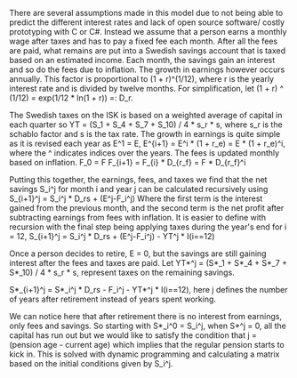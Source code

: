 There are several assumptions made in this model due to not being able to predict the different interest rates and lack of open source software/ costly prototyping with C 
or C#.
Instead we assume that a person earns a monthly wage after taxes and has to pay a fixed fee each month.
After all the fees are paid, what remains are put into a Swedish savings account that is taxed based on an estimated income.
Each month, the savings gain an interest and so do the fees due to inflation. The growth in earnings however occurs annually.
This factor is proportional to (1 + r)^(1/12), where r is the yearly interest rate and is divided by twelve months.
For simplification, let (1 + r) ^ (1/12) = exp(1/12 * ln(1 + r)) =: D_r.

The Swedish taxes on the ISK is based on a weighted average of capital in each quarter so
YT = (S_1 + S_4 + S_7 + S_10) / 4 * s_r * s, where s_r is the schablo factor and s is the tax rate.
The growth in earnings is quite simple as it is revised each year as
E^1 = E,
E^{i+1} = E^i * (1 + r_e) = E * (1 + r_e)^i, where the ^ indicates indices over the years.
The fees is updated monthly based on inflation.
F_0 = F
F_{i+1} = F_{i} * D_{r_f} = F * D_{r_f}^i

Putting this together, the earnings, fees, and taxes we find that the net savings S_i^j for month i and year j can be calculated recursively using
S_{i+1}^j = S_i^j * D_rs + (E^j-F_i^j)
Where the first term is the interest gained from the previous month, and the second term is the net profit after subtracting earnings from fees with inflation. 
It is easier to define with recursion with the final step being applying taxes during the year's end for i = 12,
S_{i+1}^j  = S_i^j * D_rs + (E^j-F_i^j) - YT^j * I(i==12)

Once a person decides to retire, E = 0, but the savings are still gaining interest after the fees and taxes are paid.
Let YT*^j = (S*_1 + S*_4 + S*_7 + S*_10) / 4 * s_r * s, represent taxes on the remaining savings.

S*_{i+1}^j = S*_i^j * D_rs - F_i^j - YT*^j * I(i==12), here j defines the number of years after retirement instead of years spent working. 

We can notice here that after retirement there is no interest from earnings, only fees and savings.
So starting with S*_i^0 = S_i^j, when S*^j = 0, all the capital has run out but we would like to satisfy the condition that j = (pension age - current age) which implies that 
the regular pension starts to kick in. This is solved with dynamic programming and calculating a matrix based on the initial conditions given by S_i^j.

